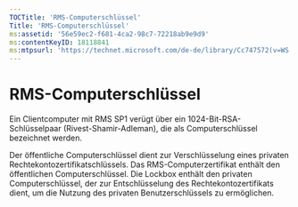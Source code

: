 ```yaml
---
TOCTitle: 'RMS-Computerschlüssel'
Title: 'RMS-Computerschlüssel'
ms:assetid: '56e59ec2-f681-4ca2-98c7-72218ab9e9d9'
ms:contentKeyID: 18118841
ms:mtpsurl: 'https://technet.microsoft.com/de-de/library/Cc747572(v=WS.10)'
---
```


RMS-Computerschlüssel
=====================

Ein Clientcomputer mit RMS SP1 verügt über ein 1024-Bit-RSA-Schlüsselpaar (Rivest-Shamir-Adleman), die als Computerschlüssel bezeichnet werden.

Der öffentliche Computerschlüssel dient zur Verschlüsselung eines privaten Rechtekontozertifikatschlüssels. Das RMS-Computerzertifikat enthält den öffentlichen Computerschlüssel. Die Lockbox enthält den privaten Computerschlüssel, der zur Entschlüsselung des Rechtekontozertifikats dient, um die Nutzung des privaten Benutzerschlüssels zu ermöglichen.